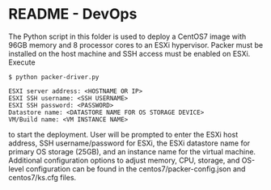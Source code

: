 # README - DevOps

The Python script in this folder is used to deploy a CentOS7 image with 96GB memory and 8 processor cores to an ESXi hypervisor. Packer must be installed on the host machine and SSH access must be enabled on ESXi. Execute 

```
$ python packer-driver.py

ESXI server address: <HOSTNAME OR IP>
ESXI SSH username: <SSH USERNAME>
ESXI SSH password: <PASSWORD>
Datastore name: <DATASTORE NAME FOR OS STORAGE DEVICE>
VM/Build name: <VM INSTANCE NAME>
```

to start the deployment. User will be prompted to enter the ESXi host address, SSH username/password for ESXi, the ESXi datastore name for primary OS storage (25GB), and an instance name for the virtual machine. Additional configuration options to adjust memory, CPU, storage, and OS-level configuration can be found in the centos7/packer-config.json and centos7/ks.cfg files.